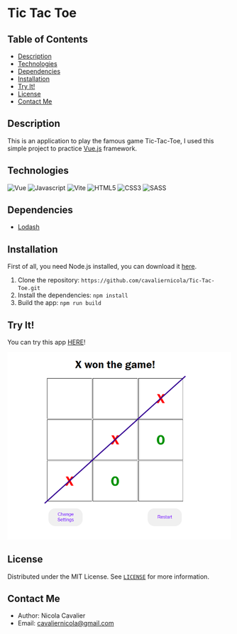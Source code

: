 # Tic Tac Toe

## Table of Contents
* [Description](#description)
* [Technologies](#technlogies)
* [Dependencies](#dependencies)
* [Installation](#installation)
* [Try It!](#try-it)
* [License](#license)
* [Contact Me](#contact-me)

## Description
This is an application to play the famous game Tic-Tac-Toe, I used this simple project to practice [Vue.js](https://vuejs.org/) framework.

## Technologies
![Vue](https://img.shields.io/badge/vue.js-%2320232a.svg?style=for-the-badge&logo=vue.js&logoColor=%green) ![Javascript](https://img.shields.io/badge/JavaScript-323330?style=for-the-badge&logo=javascript&logoColor=F7DF1E) ![Vite](https://img.shields.io/badge/Vite-%2320232a.svg?style=for-the-badge&logo=vite&logoColor=%2361DAFB)
![HTML5](https://img.shields.io/badge/html5-%23E34F26.svg?style=for-the-badge&logo=html5&logoColor=white) ![CSS3](https://img.shields.io/badge/css3-%231572B6.svg?style=for-the-badge&logo=css3&logoColor=white) ![SASS](https://img.shields.io/badge/SASS-hotpink.svg?style=for-the-badge&logo=SASS&logoColor=white)

## Dependencies
* [Lodash](https://lodash.com/)

## Installation
First of all, you need Node.js installed, you can download it [here](https://nodejs.org/it/download/).

1. Clone the repository: `https://github.com/cavaliernicola/Tic-Tac-Toe.git`
1. Install the dependencies: `npm install`
1. Build the app: `npm run build`

## Try It!
You can try this app [HERE](https://enchanting-arithmetic-e034c1.netlify.app)!

![App Preview](src/assets/showcase.png)

## License
Distributed under the MIT License. See [`LICENSE`](LICENSE) for more information.

## Contact Me
* Author: Nicola Cavalier 
* Email: cavaliernicola@gmail.com
